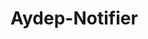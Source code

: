 # <img src='https://tq.tahakara.dev/favicon.ico?Aydep-Notifier' style='display:none; height: 50px; width: 50px;'></img> Aydep-Notifier
